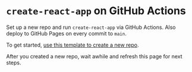 # `create-react-app` on GitHub Actions

Set up a new repo and run `create-react-app` via GitHub Actions. Also deploy to GitHub Pages on every commit to `main`.

To get started, [use this template to create a new repo](https://github.com/compulim/template-create-react-app/generate).

After you created a new repo, wait awhile and refresh this page for next steps.
